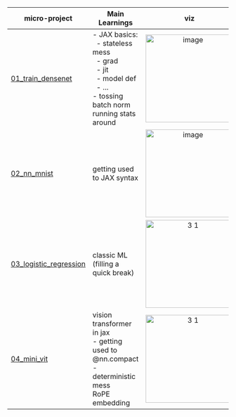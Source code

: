 

| micro-project | Main Learnings | viz |
|-------------|----------------|------------------------|
| [01_train_densenet](./01_train_densenet) |  - JAX basics: <br> &nbsp;&nbsp;- stateless mess <br> &nbsp;&nbsp;- grad <br> &nbsp;&nbsp;- jit <br> &nbsp;&nbsp;- model def <br> &nbsp;&nbsp;- ... <br> - tossing batch norm running stats around  | <div align="center"><img height="200" alt="image" src="https://github.com/user-attachments/assets/b576623e-ae44-4b03-b1f4-849f937d9b87" /><div> |
| [02_nn_mnist](./02_nn_mnist) | getting used to JAX syntax | <div align="center"><img height="200" alt="image" src="https://github.com/user-attachments/assets/c65be976-8f15-437d-86b8-74250464acb2" /> <div> |
| [03_logistic_regression](./03_logistic_regression) | classic ML (filling a quick break) | <div align="center"><img height="200" height="1425" alt="3 1" src="https://github.com/user-attachments/assets/6b505af6-0fb0-4fc7-b235-c242168a4311" /> <div> |
| [04_mini_vit](./04_mini_vit) | vision transformer in jax <br> - getting used to @nn.compact <br> - deterministic mess <br> RoPE embedding | <div align="center"><img height="200" height="1425" alt="3 1" src="https://github.com/user-attachments/assets/c6508491-8b0c-4cfa-b1eb-3b8b263a26c0" /> <div> |
